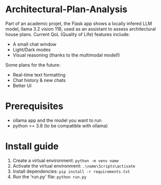 # Architectural-Plan-Analysis
Part of an academic projet, the Flask app shows a locally infered LLM model, llama 3.2 vision 11B, used as an assistant to assess architectural house plans.
Current QoL (Quality of Life) features include: 
- A small chat window
- Light/Dark modes
- Visual reasoning (thanks to the multimodal model!)

Some plans for the future:
- Real-time text formatting
- Chat history & new chats
- Better UI

# Prerequisites
- ollama app and the model you want to run
- python >= 3.8 (to be compatible with ollama)

# Install guide
  1. Create a virtual environment: `python -m venv name`
  2. Activate the virtual environment: `.\name\Scripts\activate`
  3. Install dependencies: `pip install -r requirements.txt`
  4. Run the 'run.py' file: `python run.py`
